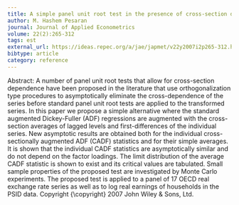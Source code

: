 ```yaml
---
title: A simple panel unit root test in the presence of cross-section dependence
author: M. Hashem Pesaran
journal: Journal of Applied Econometrics
volume: 22(2):265-312
tags: est
external_url: https://ideas.repec.org/a/jae/japmet/v22y2007i2p265-312.html
bibtype: article
category: reference
---
```

Abstract:  A number of panel unit root tests that allow for cross-section dependence have been proposed in the literature that use orthogonalization type procedures to asymptotically eliminate the cross-dependence of the series before standard panel unit root tests are applied to the transformed series. In this paper we propose a simple alternative where the standard augmented Dickey-Fuller (ADF) regressions are augmented with the cross-section averages of lagged levels and first-differences of the individual series. New asymptotic results are obtained both for the individual cross-sectionally augmented ADF (CADF) statistics and for their simple averages. It is shown that the individual CADF statistics are asymptotically similar and do not depend on the factor loadings. The limit distribution of the average CADF statistic is shown to exist and its critical values are tabulated. Small sample properties of the proposed test are investigated by Monte Carlo experiments. The proposed test is applied to a panel of 17 OECD real exchange rate series as well as to log real earnings of households in the PSID data. Copyright {\copyright} 2007 John Wiley \& Sons, Ltd.
